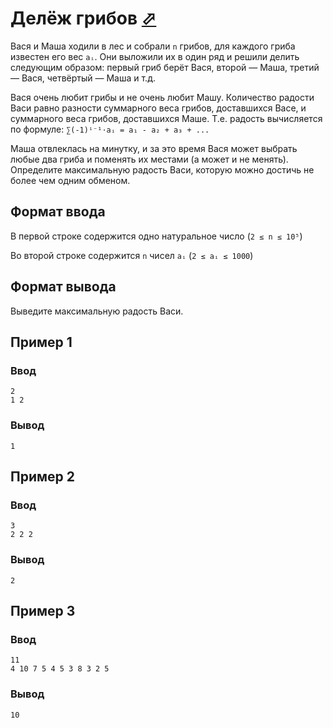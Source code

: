 # Делёж грибов [⬀](https://contest.yandex.ru/contest/80939/problems/A/)

Вася и Маша ходили в лес и собрали `n` грибов, для каждого гриба известен его 
вес `aᵢ`. Они выложили их в один ряд и решили делить следующим образом: первый 
гриб берёт Вася, второй — Маша, третий — Вася, четвёртый — Маша и т.д.

Вася очень любит грибы и не очень любит Машу. Количество радости Васи равно 
разности суммарного веса грибов, доставшихся Васе, и суммарного веса грибов, 
доставшихся Маше. Т.е. радость вычисляется по формуле: 
`∑(-1)ⁱ⁻¹⋅aᵢ = a₁ - a₂ + a₃ + ...`


Маша отвлеклась на минутку, и за это время Вася может выбрать любые два гриба и 
поменять их местами (а может и не менять). Определите максимальную радость Васи, 
которую можно достичь не более чем одним обменом.

## Формат ввода
В первой строке содержится одно натуральное число (`2 ≤ n ≤ 10⁵`)

Во второй строке содержится `n` чисел `aᵢ` (`2 ≤ aᵢ ≤ 1000`)

## Формат вывода
Выведите максимальную радость Васи.

## Пример 1
### Ввод
```
2
1 2
```

### Вывод
```
1
```

## Пример 2
### Ввод
```
3
2 2 2
```

### Вывод
```
2
```

## Пример 3
### Ввод
```
11
4 10 7 5 4 5 3 8 3 2 5
```
### Вывод
```
10
```
